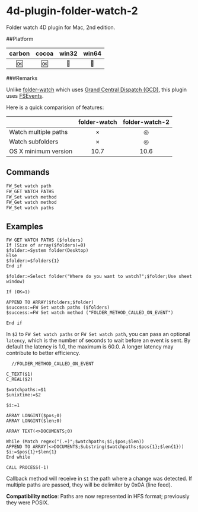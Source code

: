 # 4d-plugin-folder-watch-2
Folder watch 4D plugin for Mac, 2nd edition.

##Platform

| carbon | cocoa | win32 | win64 |
|:------:|:-----:|:---------:|:---------:|
|🆗|🆗|🚫|🚫|

###Remarks

Unlike [folder-watch](https://github.com/miyako/4d-plugin-folder-watch) which uses [Grand Central Dispatch (GCD)](https://developer.apple.com/library/ios/documentation/Performance/Reference/GCD_libdispatch_Ref/), this plugin uses [FSEvents](https://developer.apple.com/library/mac/documentation/Darwin/Reference/FSEvents_Ref/index.html#//apple_ref/doc/constant_group/FSEventStreamCreateFlags).

Here is a quick comparision of features:

|  | folder-watch | folder-watch-2 |
| :------------- | :-------------: | :-------------: |
| Watch multiple paths | × | ◎ |
| Watch subfolders | × | ◎ |
| OS X minimum version | 10.7 | 10.6 |

Commands
---

```c
FW_Set watch path
FW_GET WATCH PATHS
FW_Set watch method
FW_Get watch method
FW_Set watch paths
```

Examples
---

```
FW GET WATCH PATHS ($folders)
If (Size of array($folders)=0)
$folder:=System folder(Desktop)
Else 
$folder:=$folders{1}
End if 

$folder:=Select folder("Where do you want to watch?";$folder;Use sheet window)

If (OK=1)

APPEND TO ARRAY($folders;$folder)
$success:=FW Set watch paths ($folders)
$success:=FW Set watch method ("FOLDER_METHOD_CALLED_ON_EVENT")

End if 
```

In ``$2`` to ``FW Set watch paths`` or ``FW Set watch path``, you can pass an optional ``latency``, which is the number of seconds to wait before an event is sent. By default the latency is 1.0, the maximum is 60.0. A longer latency may contribute to better efficiency.

```
  //FOLDER_METHOD_CALLED_ON_EVENT

C_TEXT($1)
C_REAL($2)

$watchpaths:=$1
$unixtime:=$2

$i:=1

ARRAY LONGINT($pos;0)
ARRAY LONGINT($len;0)

ARRAY TEXT(<>DOCUMENTS;0)

While (Match regex("(.+)";$watchpaths;$i;$pos;$len))
APPEND TO ARRAY(<>DOCUMENTS;Substring($watchpaths;$pos{1};$len{1}))
$i:=$pos{1}+$len{1}
End while 

CALL PROCESS(-1)
```

Callback method will receive in ``$1`` the path where a change was detected. If multiple paths are passed, they will be delimiter by 0x0A (line feed).

**Compatibility notice**: Paths are now represented in HFS format; previously they were POSIX.
